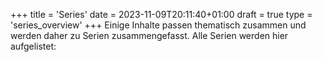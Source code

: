 +++
title = 'Series'
date = 2023-11-09T20:11:40+01:00
draft = true
type = 'series_overview'
+++
Einige Inhalte passen thematisch zusammen und werden daher zu Serien zusammengefasst.
Alle Serien werden hier aufgelistet: